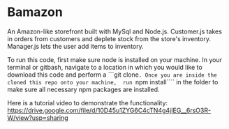 # Bamazon

An Amazon-like storefront built with MySql and Node.js. Customer.js takes in orders from customers and deplete stock from the store's inventory. Manager.js lets the user add items to inventory. 

To run this code, first make sure node is installed on your machine. In your terminal or gitbash, navigate to a location in which you would like to download this code and perform a ```git clone````. Once you are inside the cloned this repo onto your machine,  run ````npm install```` in the folder to make sure all necessary npm packages are installed.

Here is a tutorial video to demonstrate the functionality: https://drive.google.com/file/d/10D45u1ZYG6C4cTN4g4jIEG__6rsO3R-W/view?usp=sharing

